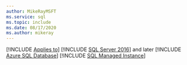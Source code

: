 ```yaml
---
author: MikeRayMSFT
ms.service: sql
ms.topic: include
ms.date: 08/17/2020
ms.author: mikeray
---
```


[!INCLUDE [Applies to](../../includes/applies-md.md)] [!INCLUDE [SQL Server 2016](_ss2016.md)] and later [!INCLUDE [Azure SQL Database](../../includes/applies-to-version/_asdb.md)] [!INCLUDE [SQL Managed Instance](../../includes/applies-to-version/_asdbmi.md)] 